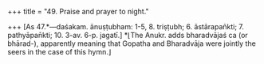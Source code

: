 +++
title = "49. Praise and prayer to night."

+++
[As 47.*—daśakam. ānuṣṭubham: 1-5, 8. triṣṭubh; 6. āstārapan̄kti; 7. pathyāpan̄kti; 10. 3-av. 6-p. jagatī.] *⌊The Anukr. adds bharadvājaś ca (or bhārad-), apparently meaning that Gopatha and Bharadvāja were jointly the seers in the case of this hymn.⌋